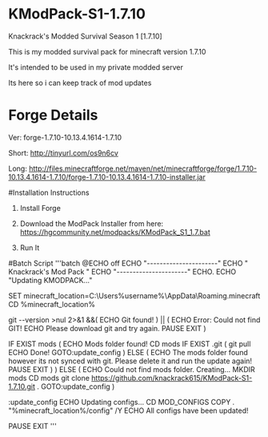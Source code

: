 # KModPack-S1-1.7.10
Knackrack's Modded Survival Season 1 [1.7.10]

This is my modded survival pack for minecraft version 1.7.10

It's intended to be used in my private modded server

Its here so i can keep track of mod updates

# Forge Details

Ver: forge-1.7.10-10.13.4.1614-1.7.10

Short: http://tinyurl.com/os9n6cv

Long: http://files.minecraftforge.net/maven/net/minecraftforge/forge/1.7.10-10.13.4.1614-1.7.10/forge-1.7.10-10.13.4.1614-1.7.10-installer.jar

#Installation Instructions
1) Install Forge

2) Download the ModPack Installer from here: https://hgcommunity.net/modpacks/KModPack_S1_1.7.bat

3) Run It


#Batch Script
'''batch
@ECHO off
 ECHO "----------------------"
 ECHO " Knackrack's Mod Pack "
 ECHO "----------------------"
 ECHO.
 ECHO "Updating KMODPACK..."

 SET minecraft_location=C:\Users\%username%\AppData\Roaming\.minecraft
 CD %minecraft_location%
 
 git --version >nul 2>&1 &&(
  ECHO Git found!
 ) || (
  ECHO Error: Could not find GIT!
  ECHO Please download git and try again.
  PAUSE
  EXIT
 )
 

 IF EXIST mods (
  ECHO Mods folder found!
  CD mods
  IF EXIST .git (
   git pull
   ECHO Done!
   GOTO:update_config
  ) ELSE (
   ECHO The mods folder found however its not synced with git. Please delete it and run the update again!
   PAUSE
   EXIT
  )
 ) ELSE (
  ECHO Could not find mods folder. Creating...
  MKDIR mods
  CD mods 
  git clone https://github.com/knackrack615/KModPack-S1-1.7.10.git .
  GOTO:update_config
 )

 :update_config
  ECHO Updating configs...
  CD MOD_CONFIGS
  COPY *.* "%minecraft_location%/config" /Y
  ECHO All configs have been updated!
 
PAUSE
EXIT
'''
